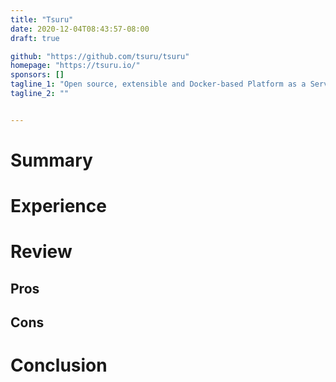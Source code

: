 ```yaml
---
title: "Tsuru"
date: 2020-12-04T08:43:57-08:00
draft: true

github: "https://github.com/tsuru/tsuru"
homepage: "https://tsuru.io/"
sponsors: []
tagline_1: "Open source, extensible and Docker-based Platform as a Service (PaaS)"
tagline_2: ""


---
```


# Summary

# Experience

# Review

## Pros

## Cons

# Conclusion